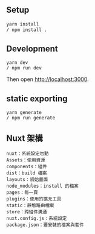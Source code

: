 ## Setup  

```bash
yarn install
/ npm install .
```

## Development 

```
yarn dev
/ npm run dev
```

Then open [http://localhost:3000](http://localhost:3000).



## static exporting

```
yarn generate
/ npm run generate
```



## Nuxt 架構


```
nuxt：系統設定勿動
Assets：使用資源
components：組件
dist：build 檔案
layouts：初始畫面
node_modules：install 的檔案
pages：每一頁
plugins：使用的擴充工具
static：靜態路由檔案
store：跨組件溝通
nuxt.config.js：系統設定
package.json：要安裝的檔案與套件
```



